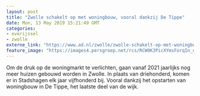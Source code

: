 ```yaml
---
layout: post
title: "Zwolle schakelt op met woningbouw, vooral dankzij De Tippe"
date: Mon, 13 May 2019 15:21:49 GMT
categories: 
- overijssel 
- zwolle 
externe_link: "https://www.ad.nl/zwolle/zwolle-schakelt-op-met-woningbouw-vooral-dankzij-de-tippe~a523a779/"
feature_image: "https://images4.persgroep.net/rcs/RCW0K3PicXYmsForqIn_ufsnbT4/diocontent/146619420/_fitwidth/400/?appId=21791a8992982cd8da851550a453bd7f&quality=0.7"
---
```


Om de druk op de woningmarkt te verlichten, gaan vanaf 2021 jaarlijks nog meer huizen gebouwd worden in Zwolle. In plaats van driehonderd, komen er in Stadshagen elk jaar vijfhonderd bij. Vooral dankzij het opstarten van woningbouw in De Tippe, het laatste deel van de wijk.
